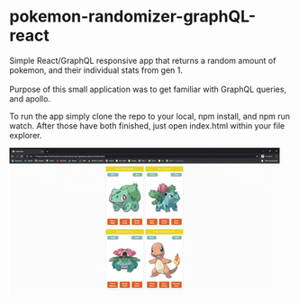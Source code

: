 # pokemon-randomizer-graphQL-react
Simple React/GraphQL responsive app that returns a random amount of pokemon, and their individual stats from gen 1.
<br><br>
Purpose of this small application was to get familiar with GraphQL queries, and apollo.

To run the app simply clone the repo to your local, npm install, and npm run watch. After those have both finished, just open index.html within your file explorer. 

![demo](demo.gif)
